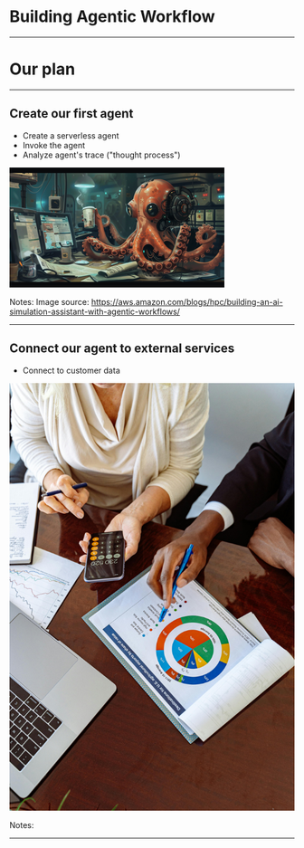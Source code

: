 # Building Agentic Workflow

---

# Our plan

---

## Create our first agent 

* Create a serverless agent
* Invoke the agent
* Analyze agent's trace ("thought process")

![](../images/building-an-AI-simulation-assistant.png) 

Notes: 
Image source: https://aws.amazon.com/blogs/hpc/building-an-ai-simulation-assistant-with-agentic-workflows/

---

## Connect our agent to external services

* Connect to customer data

![](../images//pexels-shkrabaanthony-5816291.jpg)

Notes:

---